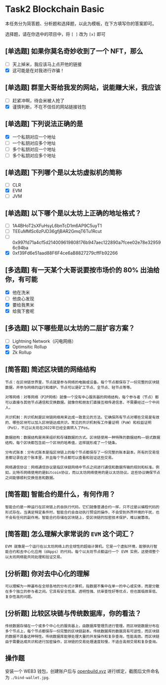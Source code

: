 # Task2 Blockchain Basic

本任务分为简答题、分析题和选择题，以此为模板，在下方填写你的答案即可。

选择题，请在你选中的项目中，将 `[ ]` 改为 `[x]` 即可

## [单选题] 如果你莫名奇妙收到了一个 NFT，那么

- [ ] 天上掉米，我应该马上点开他的链接
- [x] 这可能是在对我进行诈骗！

## [单选题] 群里大哥给我发的网站，说能赚大米，我应该

- [ ] 赶紧冲啊，待会米被人抢了
- [x] 谨慎判断，不在不信任的网站链接钱包

## [单选题] 下列说法正确的是

- [x] 一个私钥对应一个地址
- [ ] 一个私钥对应多个地址
- [ ] 多个私钥对应一个地址
- [ ] 多个私钥对应多个地址

## [单选题] 下列哪个是以太坊虚拟机的简称

- [ ] CLR
- [x] EVM
- [ ] JVM

## [单选题] 以下哪个是以太坊上正确的地址格式？

- [ ] 1A4BHoT2sXFuHsyL6bnTcD1m6AP9C5uyT1
- [ ] TEEuMMSc6zPJD36gfjBAR2GmqT6Tu1Rcut
- [ ] 0x997fd71a4cf5d214009619808176b947aec122890a7fcee02e78e329596c94ba
- [x] 0xf39Fd6e51aad88F6F4ce6aB8827279cffFb92266

## [多选题] 有一天某个大哥说要按市场价的 80% 出油给你，有可能

- [x] 他在洗米
- [ ] 他良心发现
- [x] 要给我黒米
- [x] 给我下套呢

## [多选题] 以下哪些是以太坊的二层扩容方案？

- [ ] Lightning Network（闪电网络）
- [x] Optimsitic Rollup
- [x] Zk Rollup

## [简答题] 简述区块链的网络结构

```
节点：在区块链世界里，节点就是参与网络的电脑或设备。每个节点都保存了一份完整的区块链数据，并参与网络的运行和维护。节点可以是矿工节点、全节点、轻节点等等。

对等网络：对等网络（P2P网络）就像一个没有中心服务器的网络结构，每个参与者（节点）都可以直接与其他节点通信和交换数据。就像你和朋友们直接互相传递信息，不需要经过一个中间人。

共识机制：共识机制是区块链网络用来达成一致意见的方法。它确保所有节点对哪些交易是有效的、哪些区块可以加入区块链达成共识。常见的共识机制有工作量证明（PoW）和权益证明（PoS），不过以太坊在2022年已经全面转入了Pos。

数据结构：数据结构是用来组织和存储数据的方式。区块链使用一种特殊的数据结构——链式数据结构，每个区块都包含前一个区块的哈希值，这样就形成了一个链条。

分布式账本：分布式账本是指区块链上的每个节点都保存了一份完整的账本副本。所有的交易信息都记录在这个账本里，并且每个节点都可以查看和验证这些交易。

网络通信协议：网络通信协议是指区块链网络中节点之间进行通信和数据传输的规则和标准。例如，比特币网络使用的是Bitcoin协议，而以太坊网络使用的是以太坊协议。这些协议确保节点之间能够顺利交换信息和数据。
```

## [简答题] 智能合约是什么，有何作用？

```
智能合约是一种运行在区块链上的自执行代码，它们就像普通合约一样，只不过是以编程代码的形式存在。当满足特定条件时，智能合约会自动执行预设的操作，不会受到外界环境的干扰，也不会有任何的副作用。智能合约存储在区块链上，受区块链的加密技术保护，难以被篡改。
```

## [简答题] 怎么理解大家常说的 `EVM` 这个词汇？

```
EVM 就像是一个运行在以太坊网络上的全球性的超级计算机。它是一个虚拟环境，能够执行智能合约和去中心化应用（dApps）的代码。每个以太坊节点都运行一个 EVM 实例，这使得整个以太坊网络能共同处理和验证交易。
```

## [分析题] 你对去中心化的理解

```
可以理解为一种遍布在全球各地的分布式计算机，指数据不集中在单一的中心或实体，而是分散在多个独立的参与者之间。它具有安全性高、透明性强、抗审查性好等优点，但也面临效率低、复杂性高的问题。
```

## [分析题] 比较区块链与传统数据库，你的看法？
```
传统数据存储在一个或多个中心化的服务器上，由数据库管理员进行管理。而区块链数据分布在多个节点上，每个节点都保存一份完整的区块链副本。传统数据库的数据具有可逆性，而区块链的数据不具备这种特性。传统数据库能够处理大量的并发操作和复杂查询，性能高效。而区块链由于需要达成共识和进行加密操作，区块链的交易处理速度较慢，不适合高频交易和复杂查询。
```

## 操作题

安装一个 WEB3 钱包，创建账户后与 [openbuild.xyz](https://openbuild.xyz/profile) 进行绑定，截图后文件命名为 `./bind-wallet.jpg`.

